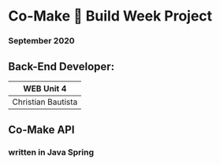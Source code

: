 # Co-Make :house_with_garden: Build Week Project
### September 2020

## Back-End Developer:

WEB Unit 4 |
------------ |
Christian Bautista |


## Co-Make API
### written in Java Spring